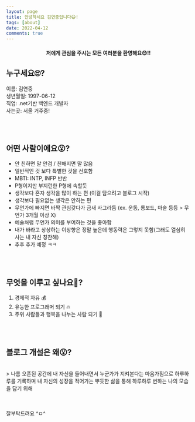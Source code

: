 ```yaml
---
layout: page
title: 안녕하세요 김연중입니다😃!
tags: [about]
date: 2022-04-12
comments: true
---
```

    
#### <center>저에게 관심을 주시는 모든 여러분을 환영해요😊!!</center>

## 누구세요🙄?
이름: 김연중
<br>
생년월일: 1997-06-12
<br>
직업: .net기반 백엔드 개발자
<br>
사는곳: 서울 거주중!


<br>
<br>


## 어떤 사람이에요😮?
* 안 친하면 말 안검 / 친해지면 말 많음
* 일반적인 것 보다 특별한 것을 선호함
* MBTI: INTP, INFP 반반
* P형이지만 부지런한 P형에 속할듯
* 생각보다 혼자 생각을 많이 하는 편 (이걸 담으려고 블로그 시작)
* 생각보다 필요없는 생각은 안하는 편
* 무언가에 빠지면 바짝 관심갖다가 금새 사그라듬 (ex. 운동, 롱보드, 마술 등등 > 무언가 3개월 이상 X) 
* 예술처럼 무언가 의미를 부여하는 것을 좋아함
* 내가 바라고 상상하는 이상향은 정말 높은데 행동력은 그렇지 못함(그래도 열심히 사는 내 자신 칭찬해)
* 추후 추가 예정 ㅋㅋ

<br>
<br>


## 무엇을 이루고 싶나요🤔?
1. 경제적 자유 💰
2. 유능한 프로그래머 되기 🔥
3. 주위 사람들과 행복을 나누는 사람 되기 🎈


<br>
<br>

## 블로그 개설은 왜😮?
<br>
> 나름 오픈된 공간에 내 자신을 들어내면서 누군가가 지켜본다는 마음가짐으로 하루하루를 기록하며 내 자신의 성장을 적어가는 뿌듯한 삶을 통해 하루하루 변하는 나의 모습을 담기 위해


<br>
<br>
<br>

잘부탁드려요 ^ㅁ^


